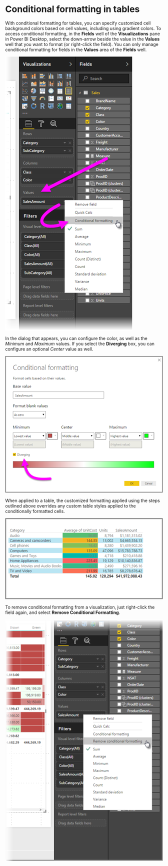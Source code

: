 ﻿<properties
   pageTitle="Conditional table formatting in Power BI Desktop"
   description="Apply customized formatting to tables"
   services="powerbi"
   documentationCenter=""
   authors="davidiseminger"
   manager="erikre"
   backup=""
   editor=""
   tags=""
   qualityFocus="no"
   qualityDate=""/>

<tags
   ms.service="powerbi"
   ms.devlang="NA"
   ms.topic="article"
   ms.tgt_pltfrm="NA"
   ms.workload="powerbi"
   ms.date="06/06/2017"
   ms.author="davidi"/>

# Conditional formatting in tables

With conditional formatting for tables, you can specify customized cell background colors based on cell values, including using gradient colors. To access conditional formatting, in the **Fields** well of the **Visualizations** pane in Power BI Desktop, select the down-arrow beside the value in the **Values** well that you want to format (or right-click the field). You can only manage conditional formatting for fields in the **Values** area of the **Fields** well.

![](media/powerbi-desktop-conditional-table-formatting/table-formatting_1.png)

In the dialog that appears, you can configure the color, as well as the *Minimum* and *Maximum* values. If you select the **Diverging** box, you can configure an optional *Center* value as well.

![](media/powerbi-desktop-conditional-table-formatting/table-formatting_2.png)

When applied to a table, the customized formatting applied using the steps outlined above overrides any custom table styles applied to the conditionally formatted cells.

![](media/powerbi-desktop-conditional-table-formatting/table-formatting_3.png)

To remove conditional formatting from a visualization, just right-click the field again, and select **Remove Conditional Formatting**.

![](media/powerbi-desktop-conditional-table-formatting/table-formatting_4.png)
